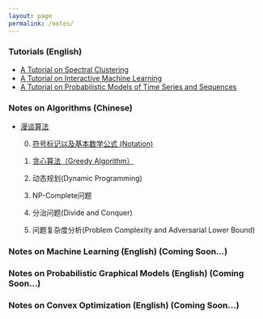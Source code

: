 ```yaml
---
layout: page
permalink: /notes/
---
```


### Tutorials (English)

* [A Tutorial on Spectral Clustering](/cs/ml/2011/10/27/spectral-clustering-tutorial/)
* [A Tutorial on Interactive Machine Learning](/cs/ml/2012/12/14/interactive-machine-learning-tutorial/)
* [A Tutorial on Probabilistic Models of Time Series and Sequences](/cs/ml/2014/10/09/probabilistic-models-of-time-series-and-sequences-tutorial/)

### Notes on Algorithms (Chinese)

* [漫谈算法](/cs/algorithm/2011/04/10/introduction-to-algorithm-preface/)

	0. [符号标记以及基本数学公式 (Notation)](/cs/algorithm/2011/04/12/introduction-to-algorithm-notation/)

	1. [贪心算法（Greedy Algorithm）](/cs/algorithm/2011/04/13/introduction-to-algorithm-greddy/)

	2. 动态规划(Dynamic Programming)

	3. NP-Complete问题

	4. 分治问题(Divide and Conquer)

	5. 问题复杂度分析(Problem Complexity and Adversarial Lower Bound)


### Notes on Machine Learning (English) (Coming Soon...)

### Notes on Probabilistic Graphical Models (English) (Coming Soon...)

### Notes on Convex Optimization (English) (Coming Soon...)



